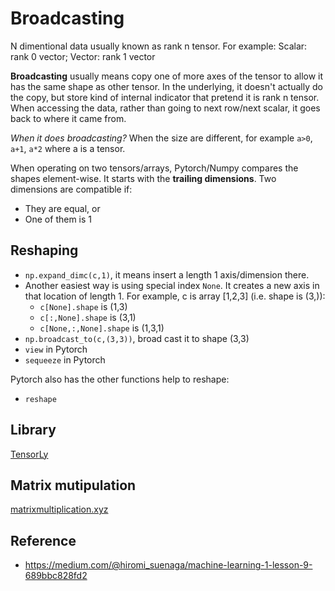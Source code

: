# Broadcasting

N dimentional data usually known as rank n tensor. For example:  Scalar: rank 0 vector; Vector: rank 1 vector

**Broadcasting** usually means copy one of more axes of the tensor to allow it has the same shape as other tensor. In the underlying, it doesn't actually do the copy, but store kind of internal indicator that pretend it is rank n tensor. When accessing the data, rather than going to next row/next scalar, it goes back to where it came from.

*When it does broadcasting?*
When the size are different, for example `a>0`, `a+1`, `a*2` where a is a tensor.

When operating on two tensors/arrays, Pytorch/Numpy compares the shapes element-wise. It starts with the **trailing dimensions**. Two dimensions are compatible if:
- They are equal, or
- One of them is 1

## Reshaping
- `np.expand_dimc(c,1)`, it means insert a length 1 axis/dimension there.
- Another easiest way is using special index `None`. It creates a new axis in that location of length 1. For example, c is array [1,2,3] (i.e. shape is (3,)):
  - `c[None].shape` is (1,3)
  - `c[:,None].shape` is (3,1)
  - `c[None,:,None].shape` is (1,3,1)
- `np.broadcast_to(c,(3,3))`, broad cast it to shape (3,3)
- `view` in Pytorch
- `sequeeze` in Pytorch

Pytorch also has the other functions help to reshape:
- `reshape`

## Library
[TensorLy](https://github.com/tensorly/tensorly)

## Matrix mutipulation
[matrixmultiplication.xyz](http://matrixmultiplication.xyz/)

## Reference
- https://medium.com/@hiromi_suenaga/machine-learning-1-lesson-9-689bbc828fd2